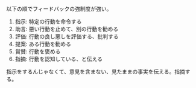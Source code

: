 以下の順でフィードバックの強制度が強い。

1. 指示: 特定の行動を命令する
2. 助言: 悪い行動を止めて、別の行動を勧める
3. 評価: 行動の良し悪しを評価する、批判する
4. 提案: ある行動を勧める
5. 賞賛: 行動を褒める
6. 指摘: 行動を認知している、と伝える

指示をするんじゃなくて、意見を含まない、見たままの事実を伝える。指摘する。
